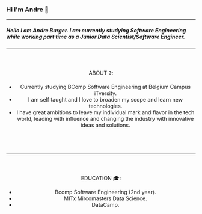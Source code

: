 ### Hi i'm Andre  👦
---
##### Hello I am Andre Burger. I am currently studying Software Engineering while working part time as a Junior Data Scientist/Software Engineer.
---

<div style="text-align:center; vertical-align: middle; padding:40px 0; border-radius: 10px;">
ABOUT ❓:
<ul>
<li>Currently studying BComp Software Engineering at Belgium Campus iTversity.</li>
<li>I am self taught and I love to broaden my scope and learn new technologies.</li>
<li>I have great ambitions to leave my individual mark and flavor in the tech world, leading with influence and changing the industry with innovative ideas and solutions.</li>
</ul>
</div>

---
<div style="text-align:center; vertical-align: middle; padding:40px 0; border-radius: 10px;">
EDUCATION 	🎓:
<ul>
<li>Bcomp Software Engineering (2nd year).</li>
<li>MITx Mircomasters Data Science.</li>
<li>DataCamp.</li>
</ul>
</div>
